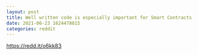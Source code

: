 ```yaml
--- 
layout: post 
title: Well written code is especially important for Smart Contracts 
date: 2021-06-23 1624478015 
categories: reddit 
--- 
```

https://redd.it/o6kk83